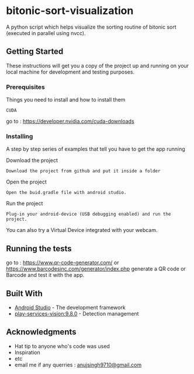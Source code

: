 # bitonic-sort-visualization
A python script which helps visualize the sorting routine of bitonic sort (executed in parallel using nvcc).


## Getting Started

These instructions will get you a copy of the project up and running on your local machine for development and testing purposes.

### Prerequisites

Things you need to install and how to install them

```
CUDA
```
go to : https://developer.nvidia.com/cuda-downloads

### Installing

A step by step series of examples that tell you have to get the app running

Download the project

```
Download the project from github and put it inside a folder
```

Open the project

```
Open the buid.gradle file with android studio.
```

Run the project

```
Plug-in your android-device (USB debugging enabled) and run the project.
```
You can also try a Virtual Device integrated with your webcam.

## Running the tests

go to : https://www.qr-code-generator.com/ or https://www.barcodesinc.com/generator/index.php
generate a QR code or Barcode and test it with the app.

## Built With

* [Android Studio](https://developer.android.com/studio/index.html) - The development framework
* [play-services-vision:9.8.0](https://developers.google.com/vision/android/getting-started) - Detection management

## Acknowledgments

* Hat tip to anyone who's code was used
* Inspiration
* etc
* email me if any querries : anujsingh9710@gmail.com
